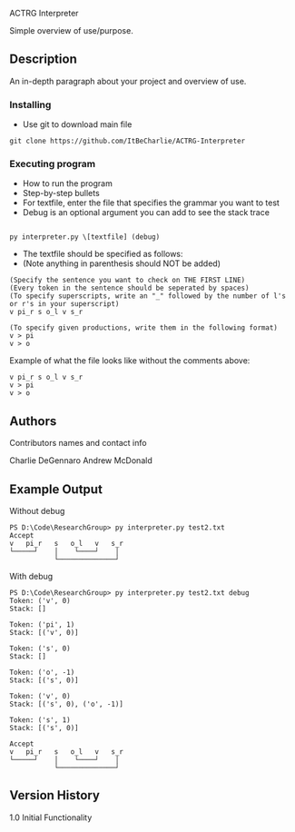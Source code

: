 ACTRG Interpreter

Simple overview of use/purpose.

## Description

An in-depth paragraph about your project and overview of use.

### Installing

-   Use git to download main file

```shell
git clone https://github.com/ItBeCharlie/ACTRG-Interpreter
```

### Executing program

-   How to run the program
-   Step-by-step bullets
-   For textfile, enter the file that specifies the grammar you want to test
-   Debug is an optional argument you can add to see the stack trace

```

py interpreter.py \[textfile] (debug)

```

-   The textfile should be specified as follows:
-   (Note anything in parenthesis should NOT be added)

```
(Specify the sentence you want to check on THE FIRST LINE)
(Every token in the sentence should be seperated by spaces)
(To specify superscripts, write an "_" followed by the number of l's or r's in your superscript)
v pi_r s o_l v s_r

(To specify given productions, write them in the following format)
v > pi
v > o
```

Example of what the file looks like without the comments above:

```
v pi_r s o_l v s_r
v > pi
v > o
```

## Authors

Contributors names and contact info

Charlie DeGennaro
Andrew McDonald

## Example Output

Without debug

```
PS D:\Code\ResearchGroup> py interpreter.py test2.txt
Accept
v   pi_r   s   o_l   v   s_r
└─────┘    │    └────┘    │
           └──────────────┘
```

With debug

```
PS D:\Code\ResearchGroup> py interpreter.py test2.txt debug
Token: ('v', 0)
Stack: []

Token: ('pi', 1)
Stack: [('v', 0)]

Token: ('s', 0)
Stack: []

Token: ('o', -1)
Stack: [('s', 0)]

Token: ('v', 0)
Stack: [('s', 0), ('o', -1)]

Token: ('s', 1)
Stack: [('s', 0)]

Accept
v   pi_r   s   o_l   v   s_r
└─────┘    │    └────┘    │
           └──────────────┘
```

## Version History

1.0 Initial Functionality
